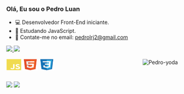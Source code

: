 ### Olá, Eu sou o Pedro Luan

- 💻 Desenvolvedor Front-End iniciante.
- 🌱 Estudando JavaScript.
- 📧 Contate-me no email: pedrolrj2@gmail.com

<div>
  <a href="https://github.com/dido-code/">
   <img height="180em" src="https://github-readme-stats.vercel.app/api?username=dido-code&show_icons=true&theme=dracula&include_all_commits=true&count_private=true"/> 
   <img height="180em" src="https://github-readme-stats.vercel.app/api/top-langs/?username=dido-code&layout=compact&langs_count=7&theme=dracula"/>
  </a>
</div>
<div style="display: inline_block"><br>
  <img align="center" alt="Pedro-Js" height="30" width="40" src="https://raw.githubusercontent.com/devicons/devicon/master/icons/javascript/javascript-plain.svg">
  <img align="center" alt="Pedro-HTML" height="30" width="40" src="https://raw.githubusercontent.com/devicons/devicon/master/icons/html5/html5-original.svg">
  <img align="center" alt="Pedro-CSS" height="30" width="40" src="https://raw.githubusercontent.com/devicons/devicon/master/icons/css3/css3-original.svg">
  <img height="120em" width="140em" align="right" alt="Pedro-yoda" src="https://thumbs.gfycat.com/PeacefulInconsequentialChrysalis-size_restricted.gif">
</div>
  
  ##
 
<div> 
  <a href = "mailto:pedrolrj2@gmail.com"><img src="https://img.shields.io/badge/-Gmail-%23333?style=for-the-badge&logo=gmail&logoColor=white" target="_blank"></a>
  <a href="https://www.linkedin.com/in/pedro-luan-31291611a/" target="_blank"><img src="https://img.shields.io/badge/-LinkedIn-%230077B5?style=for-the-badge&logo=linkedin&logoColor=white" target="_blank"></a> 
</div>
